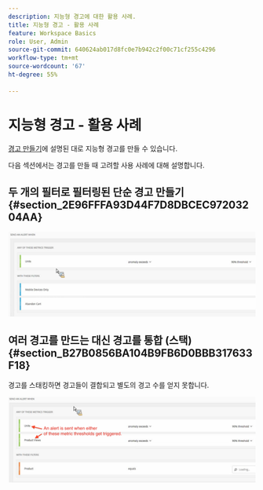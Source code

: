 ```yaml
---
description: 지능형 경고에 대한 활용 사례.
title: 지능형 경고 - 활용 사례
feature: Workspace Basics
role: User, Admin
source-git-commit: 640624ab017d8fc0e7b942c2f00c71cf255c4296
workflow-type: tm+mt
source-wordcount: '67'
ht-degree: 55%

---
```


# 지능형 경고 - 활용 사례

[경고 만들기](/help/components/c-intelligent-alerts/alert-builder.md)에 설명된 대로 지능형 경고를 만들 수 있습니다.

다음 섹션에서는 경고를 만들 때 고려할 사용 사례에 대해 설명합니다.

## 두 개의 필터로 필터링된 단순 경고 만들기 {#section_2E96FFFA93D44F7D8DBCEC97203204AA}

<!-- 

Update screenshots for better readability.

 -->

![](assets/alerts_example1.png)



## 여러 경고를 만드는 대신 경고를 통합 (스택) {#section_B27B0856BA104B9FB6D0BBB317633F18}

경고를 스태킹하면 경고들이 결합되고 별도의 경고 수를 얻지 못합니다.

![](assets/alerts_example2.png)
